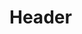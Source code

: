 <!-- TITLE: Verses Of Celerity -->
<!-- SUBTITLE: These verses sharpen the weapons of you and your allies, increasing damage done by piercing and one handed slashing atacks by twenty percent. -->

# Header